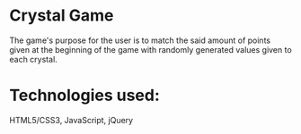 # Crystal Game

The game's purpose for the user is to match the said amount of points given at the beginning of the game with randomly generated values given to each crystal.

# Technologies used:

HTML5/CSS3,
JavaScript,
jQuery
